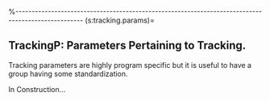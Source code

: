 %---------------------------------------------------------------------------------------------------
(s:tracking.params)=
## TrackingP: Parameters Pertaining to Tracking.

Tracking parameters are highly program specific but it is useful to have a group
having some standardization.

In Construction...

